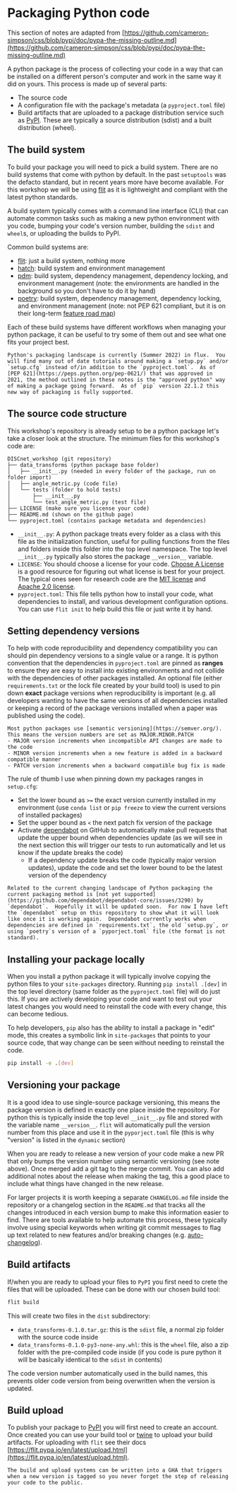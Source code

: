 # Packaging Python code
This section of notes are adapted from [https://github.com/cameron-simpson/css/blob/pypi/doc/pypa-the-missing-outline.md](https://github.com/cameron-simpson/css/blob/pypi/doc/pypa-the-missing-outline.md)

A python package is the process of collecting your code in a way that can be installed on a different person's computer and work in the same way it did on yours.  This process is made up of several parts:

- The source code
- A configuration file with the package's metadata (a `pyproject.toml` file)
- Build artifacts that are uploaded to a package distribution service such as [PyPI](https://pypi.org/).  These are typically a source distribution (sdist) and a built distribution (wheel).

## The build system
To build your package you will need to pick a build system.  There are no build systems that come with python by default.  In the past `setuptools` was the defacto standard, but in recent years more have become available.  For this workshop we will be using [flit](https://flit.pypa.io/en/latest/) as it is lightweight and compliant with the latest python standards.

A build system typically comes with a command line interface (CLI) that can automate common tasks such as making a new python environment with you code, bumping your code's version number, building the `sdist` and `wheel`s, or uploading the builds to PyPI.

Common build systems are:
- [flit](https://flit.pypa.io/en/latest/): just a build system, nothing more
- [hatch](https://hatch.pypa.io/latest/): build system and environment management
- [pdm](https://pdm.fming.dev/latest/): build system, dependency management, dependency locking, and environment management (note: the environments are handled in the background so you don't have to do it by hand)
- [poetry](https://python-poetry.org/docs): build system, dependency management, dependency locking, and environment management (note: not PEP 621 compliant, but it is on their long-term [feature road map](https://github.com/python-poetry/roadmap/issues/3))

Each of these build systems have different workflows when managing your python package, it can be useful to try some of them out and see what one fits your project best.

```{note}
Python's packaging landscape is currently (Summer 2022) in flux.  You will find many out of date tutorials around making a `setup.py` and/or `setup.cfg` instead of/in addition to the `pyproject.toml`.  As of [PEP 621](https://peps.python.org/pep-0621/) that was approved in 2021, the method outlined in these notes is the "approved python" way of making a package going forward.  As of `pip` version 22.1.2 this new way of packaging is fully supported. 
```

## The source code structure
This workshop's repository is already setup to be a python package let's take a closer look at the structure.  The minimum files for this workshop's code are:

```
DISCnet_workshop (git repository)
├── data_transforms (python package base folder)
│   ├── __init__.py (needed in every folder of the package, run on folder import)
│   ├── angle_metric.py (code file)
│   └── tests (folder to hold tests)
│       ├── __init__.py
│       └── test_angle_metric.py (test file)
├── LICENSE (make sure you license your code)
├── README.md (shown on the github page)
└── pyproject.toml (contains package metadata and dependencies)
```

- `__init__.py`: A python package treats every folder as a class with this file as the initialization function, useful for pulling functions from the files and folders inside this folder into the top level namespace.  The top level `__init__.py` typically also stores the package `__version__` variable.
- `LICENSE`: You should choose a license for your code. [Choose A License](https://choosealicense.com/) is a good resource for figuring out what license is best for your project.  The typical ones seen for research code are the [MIT license](https://choosealicense.com/licenses/mit/) and [Apache 2.0 license](https://choosealicense.com/licenses/apache-2.0/).
- `pyproject.toml`: This file tells python how to install your code, what dependencies to install, and various development configuration options.  You can use `flit init` to help build this file or just write it by hand.

## Setting dependency versions
To help with code reproducibility and dependency compatibility you can should pin dependency versions to a single value or a range.  It is python convention that the dependencies in `pyproject.toml` are pinned as **ranges** to ensure they are easy to install into existing environments and not collide with the dependencies of other packages installed.  An optional file (either `requirements.txt` or the lock file created by your build tool) is used to pin down **exact** package versions when reproducibility is important (e.g. all developers wanting to have the same versions of all dependencies installed or keeping a record of the package versions installed when a paper was published using the code).

```{note}
Most python packages use [semantic versioning](https://semver.org/).  This means the version numbers are set as MAJOR.MINOR.PATCH 
- MAJOR version increments when incompatible API changes are made to the code
- MINOR version increments when a new feature is added in a backward compatible manner
- PATCH version increments when a backward compatible bug fix is made
```

The rule of thumb I use when pinning down my packages ranges in `setup.cfg`:
- Set the lower bound as `>=` the exact version currently installed in my environment (use `conda list` or `pip freeze` to view the current versions of installed packages)
- Set the upper bound as `<` the next patch fix version of the package
- Activate [dependabot](https://github.blog/2020-06-01-keep-all-your-packages-up-to-date-with-dependabot/) on GitHub to automatically make pull requests that update the upper bound when dependencies update (as we will see in the next section this will trigger our tests to run automatically and let us know if the update breaks the code)
    - If a dependency update breaks the code (typically major version updates), update the code and set the lower bound to be the latest version of the dependency

```{warning}
Related to the current changing landscape of Python packaging the current packaging method is [not yet supported](https://github.com/dependabot/dependabot-core/issues/3290) by `dependabot`.  Hopefully it will be updated soon.  For now I have left the `dependabot` setup on this repository to show what it will look like once it is working again.  Dependabot currently works when dependencies are defined in `requirements.txt`, the old `setup.py`, or using `poetry`s version of a `pyporject.toml` file (the format is not standard).
```

## Installing your package locally
When you install a python package it will typically involve copying the python files to your `site-packages` directory.  Running `pip install .[dev]` in the top level directory (same folder as the `pyproject.toml` file) will do just this.  If you are actively developing your code and want to test out your latest changes you would need to reinstall the code with every change, this can become tedious.

To help developers, `pip` also has the ability to install a package in "edit" mode, this creates a symbolic link in `site-packages` that points to your source code, that way change can be seen without needing to reinstall the code.

```bash
pip install -e .[dev]
```

## Versioning your package
It is a good idea to use single-source package versioning, this means the package version is defined in exactly one place inside the repository.  For python this is typically inside the top level `__init__.py` file and stored with the variable name `__version__`.  `flit` will automatically pull the version number from this place and use it in the `pyporject.toml` file (this is why "version" is listed in the `dynamic` section)

When you are ready to release a new version of your code make a new PR that only bumps the version number using semantic versioning (see note above).  Once merged add a git tag to the merge commit.  You can also add additional notes about the release when making the tag, this a good place to include what things have changed in the new release.

For larger projects it is worth keeping a separate `CHANGELOG.md` file inside the repository or a changelog section in the `README.md` that tracks all the changes introduced in each version bump to make this information easier to find.  There are tools available to help automate this process, these typically involve using special keywords when writing git commit messages to flag up text related to new features and/or breaking changes (e.g. [auto-changelog](https://github.com/KeNaCo/auto-changelog)).

## Build artifacts
If/when you are ready to upload your files to `PyPI` you first need to crete the files that will be uploaded.  These can be done with our chosen build tool:

```bash
flit build
```

This will create two files in the `dist` subdirectory:

- `data_transforms-0.1.0.tar.gz`: this is the `sdist` file, a normal zip folder with the source code inside
- `data_transforms-0.1.0-py3-none-any.whl`: this is the `wheel` file, also a zip folder with the pre-compiled code inside (if you code is pure python it will be basically identical to the `sdist` in contents)

The code version number automatically used in the build names, this prevents older code version from being overwritten when the version is updated.

## Build upload
To publish your package to [PyPI](https://pypi.org/) you will first need to create an account.  Once created you can use your build tool or [twine](https://twine.readthedocs.io/en/stable/) to upload your build artifacts.  For uploading with `flit` see their docs [https://flit.pypa.io/en/latest/upload.html](https://flit.pypa.io/en/latest/upload.html).

```{note}
The build and upload systems can be written into a GHA that triggers when a new version is tagged so you never forget the step of releasing your code to the public.
```
